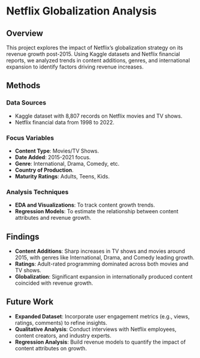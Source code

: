 # Netflix Globalization Analysis

## Overview
This project explores the impact of Netflix’s globalization strategy on its revenue growth post-2015. Using Kaggle datasets and Netflix financial reports, we analyzed trends in content additions, genres, and international expansion to identify factors driving revenue increases.

## Methods
### Data Sources
- Kaggle dataset with 8,807 records on Netflix movies and TV shows.
- Netflix financial data from 1998 to 2022.

### Focus Variables
- **Content Type**: Movies/TV Shows.
- **Date Added**: 2015-2021 focus.
- **Genre**: International, Drama, Comedy, etc.
- **Country of Production**.
- **Maturity Ratings**: Adults, Teens, Kids.

### Analysis Techniques
- **EDA and Visualizations**: To track content growth trends.
- **Regression Models**: To estimate the relationship between content attributes and revenue growth.

## Findings
- **Content Additions**: Sharp increases in TV shows and movies around 2015, with genres like International, Drama, and Comedy leading growth.
- **Ratings**: Adult-rated programming dominated across both movies and TV shows.
- **Globalization**: Significant expansion in internationally produced content coincided with revenue growth.

## Future Work
- **Expanded Dataset**: Incorporate user engagement metrics (e.g., views, ratings, comments) to refine insights.
- **Qualitative Analysis**: Conduct interviews with Netflix employees, content creators, and industry experts.
- **Regression Analysis**: Build revenue models to quantify the impact of content attributes on growth.
